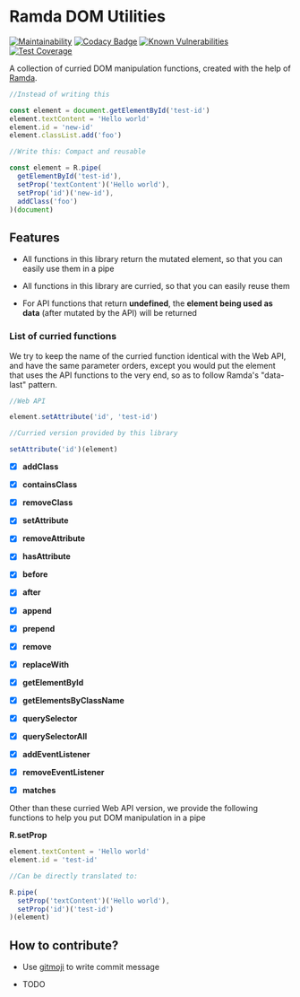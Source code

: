 # Ramda DOM Utilities

[![Maintainability](https://api.codeclimate.com/v1/badges/09d6cd7166295e953d9b/maintainability)](https://codeclimate.com/github/winston0410/ramda-dom-utilities/maintainability) [![Codacy Badge](https://app.codacy.com/project/badge/Grade/0177a95320534809b107fa55ca567cf6)](https://www.codacy.com/manual/winston0410/ramda-dom-utilities?utm_source=github.com&utm_medium=referral&utm_content=winston0410/ramda-dom-utilities&utm_campaign=Badge_Grade) [![Known Vulnerabilities](https://snyk.io/test/github/winston0410/ramda-dom-utilities/badge.svg?targetFile=package.json)](https://snyk.io/test/github/winston0410/ramda-dom-utilities?targetFile=package.json) [![Test Coverage](https://api.codeclimate.com/v1/badges/09d6cd7166295e953d9b/test_coverage)](https://codeclimate.com/github/winston0410/ramda-dom-utilities/test_coverage)

A collection of curried DOM manipulation functions, created with the help of [Ramda](https://ramdajs.com/).

```javascript
//Instead of writing this

const element = document.getElementById('test-id')
element.textContent = 'Hello world'
element.id = 'new-id'
element.classList.add('foo')

//Write this: Compact and reusable

const element = R.pipe(
  getElementById('test-id'),
  setProp('textContent')('Hello world'),
  setProp('id')('new-id'),
  addClass('foo')
)(document)
```

## Features

- All functions in this library return the mutated element, so that you can easily use them in a pipe

- All functions in this library are curried, so that you can easily reuse them

- For API functions that return **undefined**, the **element being used as data** (after mutated by the API) will be returned

### List of curried functions

We try to keep the name of the curried function identical with the Web API, and have the same parameter orders, except you would put the element that uses the API functions to the very end, so as to follow Ramda's "data-last" pattern.

```javascript
//Web API

element.setAttribute('id', 'test-id')

//Curried version provided by this library

setAttribute('id')(element)
```

- [x] **addClass**

- [x] **containsClass**

- [x] **removeClass**

- [x] **setAttribute**

- [x] **removeAttribute**

- [x] **hasAttribute**

- [x] **before**

- [x] **after**

- [x] **append**

- [x] **prepend**

- [x] **remove**

- [x] **replaceWith**

- [x] **getElementById**

- [x] **getElementsByClassName**

- [x] **querySelector**

- [x] **querySelectorAll**

- [x] **addEventListener**

- [x] **removeEventListener**

- [x] **matches**

Other than these curried Web API version, we provide the following functions to help you put DOM manipulation in a pipe

**R.setProp**

```javascript
element.textContent = 'Hello world'
element.id = 'test-id'

//Can be directly translated to:

R.pipe(
  setProp('textContent')('Hello world'),
  setProp('id')('test-id')
)(element)
```

## How to contribute?

- Use [gitmoji](https://github.com/carloscuesta/gitmoji) to write commit message

- TODO

